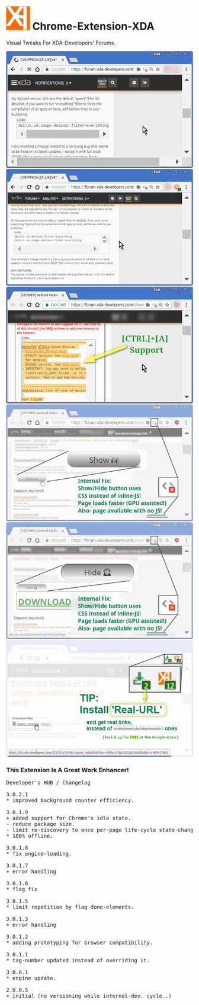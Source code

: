 <h1><img src="resources/icon.png" height="64" width="64"/> Chrome-Extension-XDA</h1>

Visual Tweaks For XDA-Developers' Forums.

<img src="resources/screenshot_1.png"/>
<img src="resources/screenshot_2.png"/>
<img src="resources/screenshot_3.png"/>
<img src="resources/screenshot_4.png"/>
<img src="resources/screenshot_5.png"/>
<img src="resources/screenshot_6.png"/>

<h3>This Extension Is A Great Work Enhancer!</h3>

<pre>
Developer's HUB / Changelog

3.0.2.1
* improved background counter efficiency.

3.0.1.9
+ added support for Chrome's idle state.
- reduce package size.
- limit re-discovery to once per-page life-cycle state-change (load/ready).
* 100% offline.

3.0.1.8
* fix engine-loading.

3.0.1.7
+ error handling

3.0.1.6
* flag fix

3.0.1.5
* limit repetition by flag done-elements.

3.0.1.3
+ error handling

3.0.1.2
* adding prototyping for browser compatibility.

3.0.1.1
* tag-number updated instead of overriding it.

3.0.0.1
* engine update.

2.0.0.5
+ initial (no versioning while internal-dev. cycle..)
</pre>

<!-- <a href="https://paypal.me/e1adkarak0"><img src="https://www.paypalobjects.com/webstatic/mktg/Logo/pp-logo-100px.png" alt="PayPal Donation"></a> -->